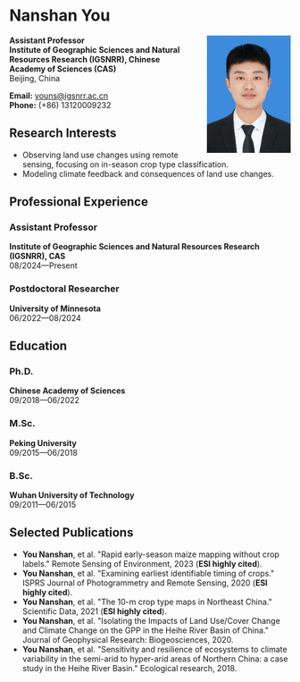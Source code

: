# Nanshan You

<img src="profile.jpg" alt="Nanshan You" style="float: right; width: 150px; margin-left: 20px;" />

**Assistant Professor**  
**Institute of Geographic Sciences and Natural Resources Research (IGSNRR), Chinese Academy of Sciences (CAS)**  
Beijing, China 

**Email:** youns@igsnrr.ac.cn  
**Phone:** (+86) 13120009232  

## Research Interests
- Observing land use changes using remote sensing, focusing on in-season crop type classification.
- Modeling climate feedback and consequences of land use changes.

## Professional Experience
### Assistant Professor
**Institute of Geographic Sciences and Natural Resources Research (IGSNRR), CAS**  
08/2024—Present

### Postdoctoral Researcher  
**University of Minnesota**  
06/2022—08/2024  

## Education
### Ph.D. 
**Chinese Academy of Sciences**  
09/2018—06/2022
### M.Sc.
**Peking University**  
09/2015—06/2018
### B.Sc.
**Wuhan University of Technology**  
09/2011—06/2015

## Selected Publications
- **You Nanshan**, et al. "Rapid early-season maize mapping without crop labels." Remote Sensing of Environment, 2023 (**ESI highly cited**).
- **You Nanshan**, et al. "Examining earliest identifiable timing of crops." ISPRS Journal of Photogrammetry and Remote Sensing, 2020 (**ESI highly cited**).
- **You Nanshan**, et al. "The 10-m crop type maps in Northeast China." Scientific Data, 2021 (**ESI highly cited**).
- **You Nanshan**, et al. "Isolating the Impacts of Land Use/Cover Change and Climate Change on the GPP in the Heihe River Basin of China." Journal of Geophysical Research: Biogeosciences, 2020.
- **You Nanshan**, et al. "Sensitivity and resilience of ecosystems to climate variability in the semi-arid to hyper-arid areas of Northern China: a case study in the Heihe River Basin." Ecological research, 2018.
